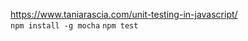  https://www.taniarascia.com/unit-testing-in-javascript/                                                                                                                                                                                                                  
 ```npm install -g mocha``` 
 ```npm test``` 
 

